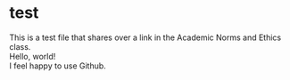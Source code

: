 # test
This is a test file that shares over a link in the Academic Norms and Ethics class.  
Hello, world!  
I feel happy to use Github.
